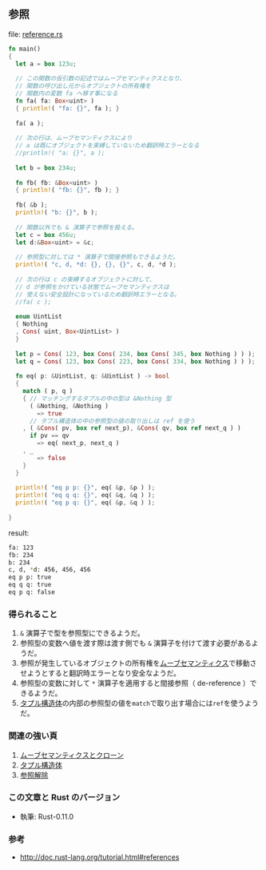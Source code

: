 ## 参照

file: [reference.rs](.src/reference.rs)

```rust
fn main()
{
  let a = box 123u;
  
  // この関数の仮引数の記述ではムーブセマンティクスとなり、
  // 関数の呼び出し元からオブジェクトの所有権を
  // 関数内の変数 fa へ移す事になる
  fn fa( fa: Box<uint> )
  { println!( "fa: {}", fa ); }
  
  fa( a );
  
  // 次の行は、ムーブセマンティクスにより
  // a は既にオブジェクトを束縛していないため翻訳時エラーとなる
  //println!( "a: {}", a );
  
  let b = box 234u;
  
  fn fb( fb: &Box<uint> )
  { println!( "fb: {}", fb ); }
  
  fb( &b );
  println!( "b: {}", b );
  
  // 関数以外でも & 演算子で参照を扱える。
  let c = box 456u;
  let d:&Box<uint> = &c;
  
  // 参照型に対しては * 演算子で間接参照もできるようだ。
  println!( "c, d, *d: {}, {}, {}", c, d, *d );
  
  // 次の行は c の束縛するオブジェクトに対して、
  // d が参照をかけている状態でムーブセマンティクスは
  // 使えない安全設計になっているため翻訳時エラーとなる。
  //fa( c );
  
  enum UintList
  { Nothing
  , Cons( uint, Box<UintList> )
  }
  
  let p = Cons( 123, box Cons( 234, box Cons( 345, box Nothing ) ) );
  let q = Cons( 123, box Cons( 223, box Cons( 334, box Nothing ) ) );
  
  fn eq( p: &UintList, q: &UintList ) -> bool
  {
    match ( p, q )
    { // マッチングするタプルの中の型は &Nothing 型
      ( &Nothing, &Nothing )
        => true
      // タプル構造体の中の参照型の値の取り出しは ref を使う
    , ( &Cons( pv, box ref next_p), &Cons( qv, box ref next_q ) )
      if pv == qv
        => eq( next_p, next_q )
    , _
        => false
    }
  }
  
  println!( "eq p p: {}", eq( &p, &p ) );
  println!( "eq q q: {}", eq( &q, &q ) );
  println!( "eq p q: {}", eq( &p, &q ) );
  
}
```

result:
```zsh
fa: 123
fb: 234
b: 234
c, d, *d: 456, 456, 456
eq p p: true
eq q q: true
eq p q: false
```

### 得られること

1. `&` 演算子で型を参照型にできるようだ。
1. 参照型の変数へ値を渡す際は渡す側でも `&` 演算子を付けて渡す必要があるようだ。
1. 参照が発生しているオブジェクトの所有権を[ムーブセマンティクス](ムーブセマンティクスとクローン.md)で移動させようとすると翻訳時エラーとなり安全なようだ。
1. 参照型の変数に対して `*` 演算子を適用すると間接参照（ de-reference ）できるようだ。
1. [タプル構造体](タプル構造体.md)の内部の参照型の値を`match`で取り出す場合には`ref`を使うようだ。

### 関連の強い頁

1. [ムーブセマンティクスとクローン](ムーブセマンティクスとクローン.md)
1. [タプル構造体](タプル構造体.md)
1. [参照解除](参照解除.md)

### この文章と Rust のバージョン

- 執筆: Rust-0.11.0

### 参考

- http://doc.rust-lang.org/tutorial.html#references

